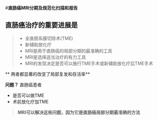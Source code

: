#**直肠癌MRI分期及规范化扫描和报告**
## 直肠癌治疗的重要进展是
   > *  全直肠系膜切除术(TME)
   > *  新辅助放化疗
   > * MRI是用于直肠癌的局部分期的最准确的工具
   > * MRI是选择适当治疗的有力工具
   > * MRI的发现决定是否可以施行TME手术或新辅助放化疗后TME手术

** 两者都显著的改变了局部复发和存活率**

**问题？**
直肠癌患者
* 是否可以做TME
* 术前放化疗加TME
> **MRI可以解决这些问题，因为它是直肠癌局部分期最准确的方法**
